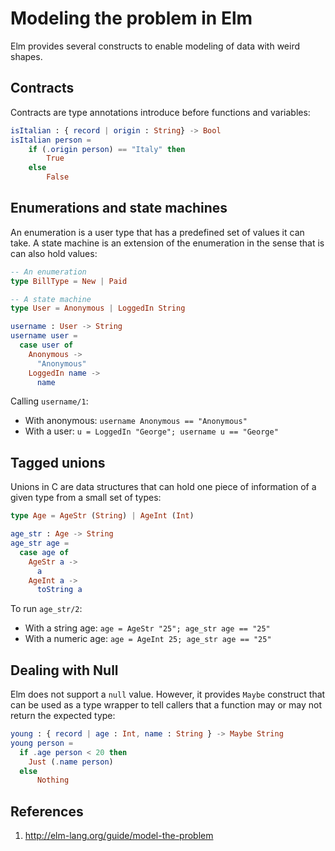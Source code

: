 # Modeling the problem in Elm

Elm provides several constructs to enable modeling of data with weird shapes.

## Contracts

Contracts are type annotations introduce before functions and variables:

```elm
isItalian : { record | origin : String} -> Bool
isItalian person =
	if (.origin person) == "Italy" then
		True
	else
		False
```

## Enumerations and state machines

An enumeration is a user type that has a predefined set of values it can take.
A state machine is an extension of the enumeration in the sense that is can also
hold values:

```elm
-- An enumeration
type BillType = New | Paid

-- A state machine
type User = Anonymous | LoggedIn String

username : User -> String
username user =
  case user of
    Anonymous ->
      "Anonymous"
    LoggedIn name ->
      name
```

Calling `username/1`:

* With anonymous: `username Anonymous == "Anonymous"`
* With a user: `u = LoggedIn "George"; username u == "George"`

## Tagged unions

Unions in C are data structures that can hold one piece of information of a
given type from a small set of types:

```elm
type Age = AgeStr (String) | AgeInt (Int)

age_str : Age -> String
age_str age =
  case age of
    AgeStr a ->
      a
    AgeInt a ->
      toString a
```

To run `age_str/2`:

* With a string age: `age = AgeStr "25"; age_str age == "25"`
* With a numeric age: `age = AgeInt 25; age_str age == "25"`

## Dealing with Null

Elm does not support a `null` value. However, it provides `Maybe` construct
that can be used as a type wrapper to tell callers that a function may or may
not return the expected type:

```elm
young : { record | age : Int, name : String } -> Maybe String
young person =
  if .age person < 20 then
    Just (.name person)
  else
      Nothing
```

## References

1. http://elm-lang.org/guide/model-the-problem
